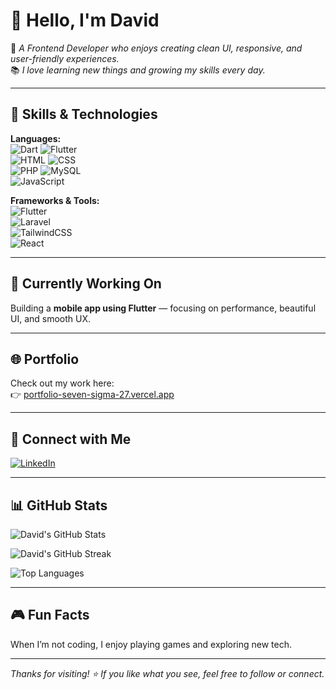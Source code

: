 # 👋 Hello, I'm David

🎯 *A Frontend Developer who enjoys creating clean UI, responsive, and user-friendly experiences.*  
📚 *I love learning new things and growing my skills every day.*

---

## 🚀 Skills & Technologies

**Languages:**  
![Dart](https://img.shields.io/badge/-Dart-0175C2?style=flat&logo=dart&logoColor=white) 
![Flutter](https://img.shields.io/badge/-Flutter-02569B?style=flat&logo=flutter&logoColor=white)  
![HTML](https://img.shields.io/badge/-HTML5-E34F26?style=flat&logo=html5&logoColor=white) 
![CSS](https://img.shields.io/badge/-CSS3-1572B6?style=flat&logo=css3&logoColor=white)  
![PHP](https://img.shields.io/badge/-PHP-777BB4?style=flat&logo=php&logoColor=white) 
![MySQL](https://img.shields.io/badge/-MySQL-4479A1?style=flat&logo=mysql&logoColor=white)  
![JavaScript](https://img.shields.io/badge/-JavaScript-F7DF1E?style=flat&logo=javascript&logoColor=black)

**Frameworks & Tools:**  
![Flutter](https://img.shields.io/badge/-Flutter-02569B?style=flat&logo=flutter&logoColor=white)  
![Laravel](https://img.shields.io/badge/-Laravel-F55247?style=flat&logo=laravel&logoColor=white)  
![TailwindCSS](https://img.shields.io/badge/-Tailwind-06B6D4?style=flat&logo=tailwindcss&logoColor=white)  
![React](https://img.shields.io/badge/-React-61DAFB?style=flat&logo=react&logoColor=black)

---

## 📱 Currently Working On

Building a **mobile app using Flutter** — focusing on performance, beautiful UI, and smooth UX.

---

## 🌐 Portfolio

Check out my work here:  
👉 [portfolio-seven-sigma-27.vercel.app](https://portfolio-seven-sigma-27.vercel.app)

---

## 🔗 Connect with Me

[![LinkedIn](https://img.shields.io/badge/-LinkedIn-blue?style=flat&logo=linkedin&logoColor=white)](https://www.linkedin.com/in/%E1%9E%9F%E1%9E%BB%E1%9E%9C%E1%9E%8E%E1%9F%92%E1%9E%8E-%E1%9E%8A%E1%9F%81%E1%9E%9C%E1%9E%B8%E1%9E%8F-834a07324/)

---

## 📊 GitHub Stats

![David's GitHub Stats](https://github-readme-stats.vercel.app/api?username=sovandavid&show_icons=true&theme=tokyonight&hide_title=true)

![David's GitHub Streak](https://github-readme-streak-stats.herokuapp.com/?user=sovandavid&theme=tokyonight)

![Top Languages](https://github-readme-stats.vercel.app/api/top-langs/?username=sovandavid&layout=compact&theme=tokyonight)

---

## 🎮 Fun Facts

When I’m not coding, I enjoy playing games and exploring new tech.

---

_Thanks for visiting! ⭐️ If you like what you see, feel free to follow or connect._
